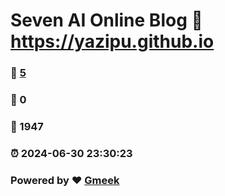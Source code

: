 # Seven AI Online Blog :link: https://yazipu.github.io 
### :page_facing_up: [5](https://yazipu.github.io/tag.html) 
### :speech_balloon: 0 
### :hibiscus: 1947 
### :alarm_clock: 2024-06-30 23:30:23 
### Powered by :heart: [Gmeek](https://github.com/Meekdai/Gmeek)
